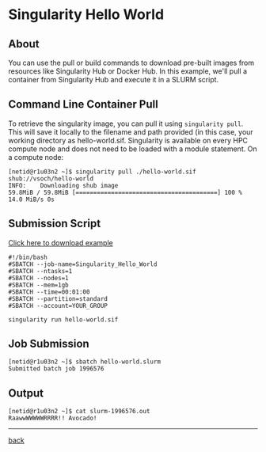 # Singularity Hello World

## About 
You can use the pull or build commands to download pre-built images from resources like Singularity Hub or Docker Hub. In this example, we'll pull a container from Singularity Hub and execute it in a SLURM script.

## Command Line Container Pull
To retrieve the singularity image, you can pull it using ```singularity pull```. This will save it locally to the filename and path provided (in this case, your working directory as hello-world.sif. Singularity is available on every HPC compute node and does not need to be loaded with a module statement. On a compute node:
```
[netid@r1u03n2 ~]$ singularity pull ./hello-world.sif shub://vsoch/hello-world
INFO:    Downloading shub image
59.8MiB / 59.8MiB [========================================] 100 % 14.0 MiB/s 0s
```

## Submission Script
[Click here to download example](Hello-World.tar.gz)
```
#!/bin/bash
#SBATCH --job-name=Singularity_Hello_World
#SBATCH --ntasks=1
#SBATCH --nodes=1             
#SBATCH --mem=1gb                    
#SBATCH --time=00:01:00   
#SBATCH --partition=standard
#SBATCH --account=YOUR_GROUP

singularity run hello-world.sif
```

## Job Submission
```
[netid@r1u03n2 ~]$ sbatch hello-world.slurm 
Submitted batch job 1996576
```

## Output
```
[netid@r1u03n2 ~]$ cat slurm-1996576.out 
RaawwWWWWWRRRR!! Avocado!
```

----------
[back](../)
